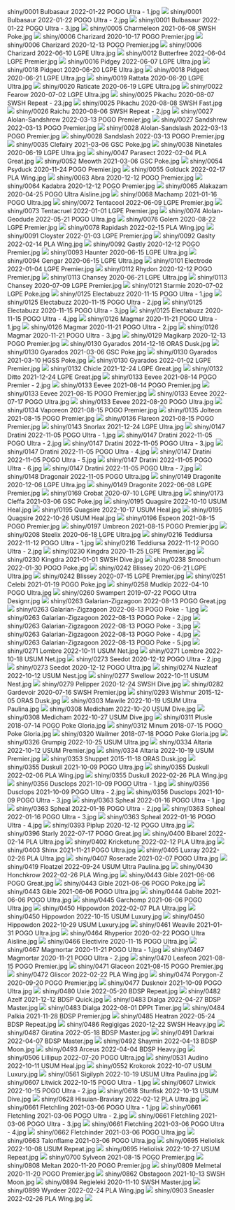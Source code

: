 shiny/0001 Bulbasaur 2022-01-22 POGO Ultra - 1.jpg
![](shiny/0001%20Bulbasaur%202022-01-22%20POGO%20Ultra%20-%201.jpg)
shiny/0001 Bulbasaur 2022-01-22 POGO Ultra - 2.jpg
![](shiny/0001%20Bulbasaur%202022-01-22%20POGO%20Ultra%20-%202.jpg)
shiny/0001 Bulbasaur 2022-01-22 POGO Ultra - 3.jpg
![](shiny/0001%20Bulbasaur%202022-01-22%20POGO%20Ultra%20-%203.jpg)
shiny/0005 Charmeleon 2021-06-08 SWSH Poke.jpg
![](shiny/0005%20Charmeleon%202021-06-08%20SWSH%20Poke.jpg)
shiny/0006 Charizard 2020-10-17 POGO Premier.jpg
![](shiny/0006%20Charizard%202020-10-17%20POGO%20Premier.jpg)
shiny/0006 Charizard 2020-12-13 POGO Premier.jpg
![](shiny/0006%20Charizard%202020-12-13%20POGO%20Premier.jpg)
shiny/0006 Charizard 2022-06-10 LGPE Ultra.jpg
![](shiny/0006%20Charizard%202022-06-10%20LGPE%20Ultra.jpg)
shiny/0012 Butterfree 2022-06-04 LGPE Premier.jpg
![](shiny/0012%20Butterfree%202022-06-04%20LGPE%20Premier.jpg)
shiny/0016 Pidgey 2022-06-07 LGPE Ultra.jpg
![](shiny/0016%20Pidgey%202022-06-07%20LGPE%20Ultra.jpg)
shiny/0018 Pidgeot 2020-06-20 LGPE Ultra.jpg
![](shiny/0018%20Pidgeot%202020-06-20%20LGPE%20Ultra.jpg)
shiny/0018 Pidgeot 2020-06-21 LGPE Ultra.jpg
![](shiny/0018%20Pidgeot%202020-06-21%20LGPE%20Ultra.jpg)
shiny/0019 Rattata 2020-06-20 LGPE Ultra.jpg
![](shiny/0019%20Rattata%202020-06-20%20LGPE%20Ultra.jpg)
shiny/0020 Raticate 2020-06-19 LGPE Ultra.jpg
![](shiny/0020%20Raticate%202020-06-19%20LGPE%20Ultra.jpg)
shiny/0022 Fearow 2020-07-02 LGPE Ultra.jpg
![](shiny/0022%20Fearow%202020-07-02%20LGPE%20Ultra.jpg)
shiny/0025 Pikachu 2020-08-07 SWSH Repeat - 23.jpg
![](shiny/0025%20Pikachu%202020-08-07%20SWSH%20Repeat%20-%2023.jpg)
shiny/0025 Pikachu 2020-08-08 SWSH Fast.jpg
![](shiny/0025%20Pikachu%202020-08-08%20SWSH%20Fast.jpg)
shiny/0026 Raichu 2020-08-06 SWSH Repeat - 2.jpg
![](shiny/0026%20Raichu%202020-08-06%20SWSH%20Repeat%20-%202.jpg)
shiny/0027 Alolan-Sandshrew 2022-03-13 POGO Premier.jpg
![](shiny/0027%20Alolan-Sandshrew%202022-03-13%20POGO%20Premier.jpg)
shiny/0027 Sandshrew 2022-03-13 POGO Premier.jpg
![](shiny/0027%20Sandshrew%202022-03-13%20POGO%20Premier.jpg)
shiny/0028 Alolan-Sandslash 2022-03-13 POGO Premier.jpg
![](shiny/0028%20Alolan-Sandslash%202022-03-13%20POGO%20Premier.jpg)
shiny/0028 Sandslash 2022-03-13 POGO Premier.jpg
![](shiny/0028%20Sandslash%202022-03-13%20POGO%20Premier.jpg)
shiny/0035 Clefairy 2021-03-06 GSC Poke.jpg
![](shiny/0035%20Clefairy%202021-03-06%20GSC%20Poke.jpg)
shiny/0038 Ninetales 2020-06-19 LGPE Ultra.jpg
![](shiny/0038%20Ninetales%202020-06-19%20LGPE%20Ultra.jpg)
shiny/0047 Parasect 2022-02-04 PLA Great.jpg
![](shiny/0047%20Parasect%202022-02-04%20PLA%20Great.jpg)
shiny/0052 Meowth 2021-03-06 GSC Poke.jpg
![](shiny/0052%20Meowth%202021-03-06%20GSC%20Poke.jpg)
shiny/0054 Psyduck 2020-11-24 POGO Premier.jpg
![](shiny/0054%20Psyduck%202020-11-24%20POGO%20Premier.jpg)
shiny/0055 Golduck 2022-02-17 PLA Wing.jpg
![](shiny/0055%20Golduck%202022-02-17%20PLA%20Wing.jpg)
shiny/0063 Abra 2020-12-12 POGO Premier.jpg
![](shiny/0063%20Abra%202020-12-12%20POGO%20Premier.jpg)
shiny/0064 Kadabra 2020-12-12 POGO Premier.jpg
![](shiny/0064%20Kadabra%202020-12-12%20POGO%20Premier.jpg)
shiny/0065 Alakazam 2020-04-25 POGO Ultra Aisline.jpg
![](shiny/0065%20Alakazam%202020-04-25%20POGO%20Ultra%20Aisline.jpg)
shiny/0068 Machamp 2021-01-16 POGO Ultra.jpg
![](shiny/0068%20Machamp%202021-01-16%20POGO%20Ultra.jpg)
shiny/0072 Tentacool 2022-06-09 LGPE Premier.jpg
![](shiny/0072%20Tentacool%202022-06-09%20LGPE%20Premier.jpg)
shiny/0073 Tentacruel 2022-01-01 LGPE Premier.jpg
![](shiny/0073%20Tentacruel%202022-01-01%20LGPE%20Premier.jpg)
shiny/0074 Alolan-Geodude 2022-05-21 POGO Ultra.jpg
![](shiny/0074%20Alolan-Geodude%202022-05-21%20POGO%20Ultra.jpg)
shiny/0076 Golem 2020-08-22 LGPE Premier.jpg
![](shiny/0076%20Golem%202020-08-22%20LGPE%20Premier.jpg)
shiny/0078 Rapidash 2022-02-15 PLA Wing.jpg
![](shiny/0078%20Rapidash%202022-02-15%20PLA%20Wing.jpg)
shiny/0091 Cloyster 2022-01-03 LGPE Premier.jpg
![](shiny/0091%20Cloyster%202022-01-03%20LGPE%20Premier.jpg)
shiny/0092 Gaslty 2022-02-14 PLA Wing.jpg
![](shiny/0092%20Gaslty%202022-02-14%20PLA%20Wing.jpg)
shiny/0092 Gastly 2020-12-12 POGO Premier.jpg
![](shiny/0092%20Gastly%202020-12-12%20POGO%20Premier.jpg)
shiny/0093 Haunter 2020-06-15 LGPE Ultra.jpg
![](shiny/0093%20Haunter%202020-06-15%20LGPE%20Ultra.jpg)
shiny/0094 Gengar 2020-06-15 LGPE Ultra.jpg
![](shiny/0094%20Gengar%202020-06-15%20LGPE%20Ultra.jpg)
shiny/0101 Electrode 2022-01-04 LGPE Premier.jpg
![](shiny/0101%20Electrode%202022-01-04%20LGPE%20Premier.jpg)
shiny/0112 Rhydon 2020-12-12 POGO Premier.jpg
![](shiny/0112%20Rhydon%202020-12-12%20POGO%20Premier.jpg)
shiny/0113 Chansey 2020-06-21 LGPE Ultra.jpg
![](shiny/0113%20Chansey%202020-06-21%20LGPE%20Ultra.jpg)
shiny/0113 Chansey 2020-07-09 LGPE Premier.jpg
![](shiny/0113%20Chansey%202020-07-09%20LGPE%20Premier.jpg)
shiny/0121 Starmie 2020-07-02 LGPE Poke.jpg
![](shiny/0121%20Starmie%202020-07-02%20LGPE%20Poke.jpg)
shiny/0125 Electabuzz 2020-11-15 POGO Ultra - 1.jpg
![](shiny/0125%20Electabuzz%202020-11-15%20POGO%20Ultra%20-%201.jpg)
shiny/0125 Electabuzz 2020-11-15 POGO Ultra - 2.jpg
![](shiny/0125%20Electabuzz%202020-11-15%20POGO%20Ultra%20-%202.jpg)
shiny/0125 Electabuzz 2020-11-15 POGO Ultra - 3.jpg
![](shiny/0125%20Electabuzz%202020-11-15%20POGO%20Ultra%20-%203.jpg)
shiny/0125 Electabuzz 2020-11-15 POGO Ultra - 4.jpg
![](shiny/0125%20Electabuzz%202020-11-15%20POGO%20Ultra%20-%204.jpg)
shiny/0126 Magmar 2020-11-21 POGO Ultra - 1.jpg
![](shiny/0126%20Magmar%202020-11-21%20POGO%20Ultra%20-%201.jpg)
shiny/0126 Magmar 2020-11-21 POGO Ultra - 2.jpg
![](shiny/0126%20Magmar%202020-11-21%20POGO%20Ultra%20-%202.jpg)
shiny/0126 Magmar 2020-11-21 POGO Ultra - 3.jpg
![](shiny/0126%20Magmar%202020-11-21%20POGO%20Ultra%20-%203.jpg)
shiny/0129 Magikarp 2020-12-13 POGO Premier.jpg
![](shiny/0129%20Magikarp%202020-12-13%20POGO%20Premier.jpg)
shiny/0130 Gyarados 2014-12-16 ORAS Dusk.jpg
![](shiny/0130%20Gyarados%202014-12-16%20ORAS%20Dusk.jpg)
shiny/0130 Gyarados 2021-03-06 GSC Poke.jpg
![](shiny/0130%20Gyarados%202021-03-06%20GSC%20Poke.jpg)
shiny/0130 Gyarados 2021-03-10 HGSS Poke.jpg
![](shiny/0130%20Gyarados%202021-03-10%20HGSS%20Poke.jpg)
shiny/0130 Gyarados 2022-01-02 LGPE Premier.jpg
![](shiny/0130%20Gyarados%202022-01-02%20LGPE%20Premier.jpg)
shiny/0132 Chicle 2021-12-24 LGPE Great.jpg
![](shiny/0132%20Chicle%202021-12-24%20LGPE%20Great.jpg)
shiny/0132 Ditto 2021-12-24 LGPE Great.jpg
![](shiny/0132%20Ditto%202021-12-24%20LGPE%20Great.jpg)
shiny/0133 Eevee 2021-08-14 POGO Premier - 2.jpg
![](shiny/0133%20Eevee%202021-08-14%20POGO%20Premier%20-%202.jpg)
shiny/0133 Eevee 2021-08-14 POGO Premier.jpg
![](shiny/0133%20Eevee%202021-08-14%20POGO%20Premier.jpg)
shiny/0133 Eevee 2021-08-15 POGO Premier.jpg
![](shiny/0133%20Eevee%202021-08-15%20POGO%20Premier.jpg)
shiny/0133 Eevee 2022-07-17 POGO Ultra.jpg
![](shiny/0133%20Eevee%202022-07-17%20POGO%20Ultra.jpg)
shiny/0133 Eevee 2022-08-20 POGO Ultra.jpg
![](shiny/0133%20Eevee%202022-08-20%20POGO%20Ultra.jpg)
shiny/0134 Vaporeon 2021-08-15 POGO Premier.jpg
![](shiny/0134%20Vaporeon%202021-08-15%20POGO%20Premier.jpg)
shiny/0135 Jolteon 2021-08-15 POGO Premier.jpg
![](shiny/0135%20Jolteon%202021-08-15%20POGO%20Premier.jpg)
shiny/0136 Flareon 2021-08-15 POGO Premier.jpg
![](shiny/0136%20Flareon%202021-08-15%20POGO%20Premier.jpg)
shiny/0143 Snorlax 2021-12-24 LGPE Ultra.jpg
![](shiny/0143%20Snorlax%202021-12-24%20LGPE%20Ultra.jpg)
shiny/0147 Dratini 2022-11-05 POGO Ultra - 1.jpg
![](shiny/0147%20Dratini%202022-11-05%20POGO%20Ultra%20-%201.jpg)
shiny/0147 Dratini 2022-11-05 POGO Ultra - 2.jpg
![](shiny/0147%20Dratini%202022-11-05%20POGO%20Ultra%20-%202.jpg)
shiny/0147 Dratini 2022-11-05 POGO Ultra - 3.jpg
![](shiny/0147%20Dratini%202022-11-05%20POGO%20Ultra%20-%203.jpg)
shiny/0147 Dratini 2022-11-05 POGO Ultra - 4.jpg
![](shiny/0147%20Dratini%202022-11-05%20POGO%20Ultra%20-%204.jpg)
shiny/0147 Dratini 2022-11-05 POGO Ultra - 5.jpg
![](shiny/0147%20Dratini%202022-11-05%20POGO%20Ultra%20-%205.jpg)
shiny/0147 Dratini 2022-11-05 POGO Ultra - 6.jpg
![](shiny/0147%20Dratini%202022-11-05%20POGO%20Ultra%20-%206.jpg)
shiny/0147 Dratini 2022-11-05 POGO Ultra - 7.jpg
![](shiny/0147%20Dratini%202022-11-05%20POGO%20Ultra%20-%207.jpg)
shiny/0148 Dragonair 2022-11-05 POGO Ultra.jpg
![](shiny/0148%20Dragonair%202022-11-05%20POGO%20Ultra.jpg)
shiny/0149 Dragonite 2020-12-06 LGPE Ultra.jpg
![](shiny/0149%20Dragonite%202020-12-06%20LGPE%20Ultra.jpg)
shiny/0149 Dragonite 2022-06-08 LGPE Premier.jpg
![](shiny/0149%20Dragonite%202022-06-08%20LGPE%20Premier.jpg)
shiny/0169 Crobat 2020-07-10 LGPE Ultra.jpg
![](shiny/0169%20Crobat%202020-07-10%20LGPE%20Ultra.jpg)
shiny/0173 Cleffa 2021-03-06 GSC Poke.jpg
![](shiny/0173%20Cleffa%202021-03-06%20GSC%20Poke.jpg)
shiny/0195 Quagsire 2022-10-10 USUM Heal.jpg
![](shiny/0195%20Quagsire%202022-10-10%20USUM%20Heal.jpg)
shiny/0195 Quagsire 2022-10-17 USUM Heal.jpg
![](shiny/0195%20Quagsire%202022-10-17%20USUM%20Heal.jpg)
shiny/0195 Quagsire 2022-10-26 USUM Heal.jpg
![](shiny/0195%20Quagsire%202022-10-26%20USUM%20Heal.jpg)
shiny/0196 Espeon 2021-08-15 POGO Premier.jpg
![](shiny/0196%20Espeon%202021-08-15%20POGO%20Premier.jpg)
shiny/0197 Umbreon 2021-08-15 POGO Premier.jpg
![](shiny/0197%20Umbreon%202021-08-15%20POGO%20Premier.jpg)
shiny/0208 Steelix 2020-06-18 LGPE Ultra.jpg
![](shiny/0208%20Steelix%202020-06-18%20LGPE%20Ultra.jpg)
shiny/0216 Teddiursa 2022-11-12 POGO Ultra - 1.jpg
![](shiny/0216%20Teddiursa%202022-11-12%20POGO%20Ultra%20-%201.jpg)
shiny/0216 Teddiursa 2022-11-12 POGO Ultra - 2.jpg
![](shiny/0216%20Teddiursa%202022-11-12%20POGO%20Ultra%20-%202.jpg)
shiny/0230 Kingdra 2020-11-25 LGPE Premier.jpg
![](shiny/0230%20Kingdra%202020-11-25%20LGPE%20Premier.jpg)
shiny/0230 Kingdra 2021-01-01 SWSH Dive.jpg
![](shiny/0230%20Kingdra%202021-01-01%20SWSH%20Dive.jpg)
shiny/0238 Smoochum 2022-01-30 POGO Poke.jpg
![](shiny/0238%20Smoochum%202022-01-30%20POGO%20Poke.jpg)
shiny/0242 Blissey 2020-06-21 LGPE Ultra.jpg
![](shiny/0242%20Blissey%202020-06-21%20LGPE%20Ultra.jpg)
shiny/0242 Blissey 2020-07-15 LGPE Premier.jpg
![](shiny/0242%20Blissey%202020-07-15%20LGPE%20Premier.jpg)
shiny/0251 Celebi 2021-01-19 POGO Poke.jpg
![](shiny/0251%20Celebi%202021-01-19%20POGO%20Poke.jpg)
shiny/0258 Mudkip 2022-04-10 POGO Ultra.jpg
![](shiny/0258%20Mudkip%202022-04-10%20POGO%20Ultra.jpg)
shiny/0260 Swampert 2019-07-22 POGO Ultra Designr.jpg
![](shiny/0260%20Swampert%202019-07-22%20POGO%20Ultra%20Designr.jpg)
shiny/0263 Galarian-Zigzagoon 2022-08-13 POGO Great.jpg
![](shiny/0263%20Galarian-Zigzagoon%202022-08-13%20POGO%20Great.jpg)
shiny/0263 Galarian-Zigzagoon 2022-08-13 POGO Poke - 1.jpg
![](shiny/0263%20Galarian-Zigzagoon%202022-08-13%20POGO%20Poke%20-%201.jpg)
shiny/0263 Galarian-Zigzagoon 2022-08-13 POGO Poke - 2.jpg
![](shiny/0263%20Galarian-Zigzagoon%202022-08-13%20POGO%20Poke%20-%202.jpg)
shiny/0263 Galarian-Zigzagoon 2022-08-13 POGO Poke - 3.jpg
![](shiny/0263%20Galarian-Zigzagoon%202022-08-13%20POGO%20Poke%20-%203.jpg)
shiny/0263 Galarian-Zigzagoon 2022-08-13 POGO Poke - 4.jpg
![](shiny/0263%20Galarian-Zigzagoon%202022-08-13%20POGO%20Poke%20-%204.jpg)
shiny/0263 Galarian-Zigzagoon 2022-08-13 POGO Poke - 5.jpg
![](shiny/0263%20Galarian-Zigzagoon%202022-08-13%20POGO%20Poke%20-%205.jpg)
shiny/0271 Lombre 2022-10-11 USUM Net.jpg
![](shiny/0271%20Lombre%202022-10-11%20USUM%20Net.jpg)
shiny/0271 Lombre 2022-10-18 USUM Net.jpg
![](shiny/0271%20Lombre%202022-10-18%20USUM%20Net.jpg)
shiny/0273 Seedot 2020-12-12 POGO Ultra - 2.jpg
![](shiny/0273%20Seedot%202020-12-12%20POGO%20Ultra%20-%202.jpg)
shiny/0273 Seedot 2020-12-12 POGO Ultra.jpg
![](shiny/0273%20Seedot%202020-12-12%20POGO%20Ultra.jpg)
shiny/0274 Nuzleaf 2022-10-12 USUM Nest.jpg
![](shiny/0274%20Nuzleaf%202022-10-12%20USUM%20Nest.jpg)
shiny/0277 Swellow 2022-10-11 USUM Nest.jpg
![](shiny/0277%20Swellow%202022-10-11%20USUM%20Nest.jpg)
shiny/0279 Pelipper 2020-12-24 SWSH Dive.jpg
![](shiny/0279%20Pelipper%202020-12-24%20SWSH%20Dive.jpg)
shiny/0282 Gardevoir 2020-07-16 SWSH Premier.jpg
![](shiny/0282%20Gardevoir%202020-07-16%20SWSH%20Premier.jpg)
shiny/0293 Wishmur 2015-12-05 ORAS Dusk.jpg
![](shiny/0293%20Wishmur%202015-12-05%20ORAS%20Dusk.jpg)
shiny/0303 Mawile 2022-10-19 USUM Ultra Paulina.jpg
![](shiny/0303%20Mawile%202022-10-19%20USUM%20Ultra%20Paulina.jpg)
shiny/0308 Medicham 2022-10-20 USUM Dive.jpg
![](shiny/0308%20Medicham%202022-10-20%20USUM%20Dive.jpg)
shiny/0308 Medicham 2022-10-27 USUM Dive.jpg
![](shiny/0308%20Medicham%202022-10-27%20USUM%20Dive.jpg)
shiny/0311 Plusle 2018-07-14 POGO Poke Gloria.jpg
![](shiny/0311%20Plusle%202018-07-14%20POGO%20Poke%20Gloria.jpg)
shiny/0312 Minum 2018-07-15 POGO Poke Gloria.jpg
![](shiny/0312%20Minum%202018-07-15%20POGO%20Poke%20Gloria.jpg)
shiny/0320 Wailmer 2018-07-18 POGO Poke Gloria.jpg
![](shiny/0320%20Wailmer%202018-07-18%20POGO%20Poke%20Gloria.jpg)
shiny/0326 Grumpig 2022-10-25 USUM Ultra.jpg
![](shiny/0326%20Grumpig%202022-10-25%20USUM%20Ultra.jpg)
shiny/0334 Altaria 2022-10-12 USUM Premier.jpg
![](shiny/0334%20Altaria%202022-10-12%20USUM%20Premier.jpg)
shiny/0334 Altaria 2022-10-19 USUM Premier.jpg
![](shiny/0334%20Altaria%202022-10-19%20USUM%20Premier.jpg)
shiny/0353 Shuppet 2015-11-18 ORAS Dusk.jpg
![](shiny/0353%20Shuppet%202015-11-18%20ORAS%20Dusk.jpg)
shiny/0355 Duskull 2021-10-09 POGO Ultra.jpg
![](shiny/0355%20Duskull%202021-10-09%20POGO%20Ultra.jpg)
shiny/0355 Duskull 2022-02-06 PLA Wing.jpg
![](shiny/0355%20Duskull%202022-02-06%20PLA%20Wing.jpg)
shiny/0355 Duskull 2022-02-26 PLA Wing.jpg
![](shiny/0355%20Duskull%202022-02-26%20PLA%20Wing.jpg)
shiny/0356 Dusclops 2021-10-09 POGO Ultra - 1.jpg
![](shiny/0356%20Dusclops%202021-10-09%20POGO%20Ultra%20-%201.jpg)
shiny/0356 Dusclops 2021-10-09 POGO Ultra - 2.jpg
![](shiny/0356%20Dusclops%202021-10-09%20POGO%20Ultra%20-%202.jpg)
shiny/0356 Dusclops 2021-10-09 POGO Ultra - 3.jpg
![](shiny/0356%20Dusclops%202021-10-09%20POGO%20Ultra%20-%203.jpg)
shiny/0363 Spheal 2022-01-16 POGO Ultra - 1.jpg
![](shiny/0363%20Spheal%202022-01-16%20POGO%20Ultra%20-%201.jpg)
shiny/0363 Spheal 2022-01-16 POGO Ultra - 2.jpg
![](shiny/0363%20Spheal%202022-01-16%20POGO%20Ultra%20-%202.jpg)
shiny/0363 Spheal 2022-01-16 POGO Ultra - 3.jpg
![](shiny/0363%20Spheal%202022-01-16%20POGO%20Ultra%20-%203.jpg)
shiny/0363 Spheal 2022-01-16 POGO Ultra - 4.jpg
![](shiny/0363%20Spheal%202022-01-16%20POGO%20Ultra%20-%204.jpg)
shiny/0393 Piplup 2020-12-12 POGO Ultra.jpg
![](shiny/0393%20Piplup%202020-12-12%20POGO%20Ultra.jpg)
shiny/0396 Starly 2022-07-17 POGO Great.jpg
![](shiny/0396%20Starly%202022-07-17%20POGO%20Great.jpg)
shiny/0400 Bibarel 2022-02-14 PLA Ultra.jpg
![](shiny/0400%20Bibarel%202022-02-14%20PLA%20Ultra.jpg)
shiny/0402 Kricketune 2022-02-12 PLA Ultra.jpg
![](shiny/0402%20Kricketune%202022-02-12%20PLA%20Ultra.jpg)
shiny/0403 Shinx 2021-11-21 POGO Ultra.jpg
![](shiny/0403%20Shinx%202021-11-21%20POGO%20Ultra.jpg)
shiny/0405 Luxray 2022-02-26 PLA Ultra.jpg
![](shiny/0405%20Luxray%202022-02-26%20PLA%20Ultra.jpg)
shiny/0407 Roserade 2021-02-07 POGO Ultra.jpg
![](shiny/0407%20Roserade%202021-02-07%20POGO%20Ultra.jpg)
shiny/0419 Floatzel 2022-09-24 USUM Ultra Paulina.jpg
![](shiny/0419%20Floatzel%202022-09-24%20USUM%20Ultra%20Paulina.jpg)
shiny/0430 Honchkrow 2022-02-26 PLA Wing.jpg
![](shiny/0430%20Honchkrow%202022-02-26%20PLA%20Wing.jpg)
shiny/0443 Gible 2021-06-06 POGO Great.jpg
![](shiny/0443%20Gible%202021-06-06%20POGO%20Great.jpg)
shiny/0443 Gible 2021-06-06 POGO Poke.jpg
![](shiny/0443%20Gible%202021-06-06%20POGO%20Poke.jpg)
shiny/0443 Gible 2021-06-06 POGO Ultra.jpg
![](shiny/0443%20Gible%202021-06-06%20POGO%20Ultra.jpg)
shiny/0444 Gabite 2021-06-06 POGO Ultra.jpg
![](shiny/0444%20Gabite%202021-06-06%20POGO%20Ultra.jpg)
shiny/0445 Garchomp 2021-06-06 POGO Ultra.jpg
![](shiny/0445%20Garchomp%202021-06-06%20POGO%20Ultra.jpg)
shiny/0450 Hippowdon 2022-02-07 PLA Ultra.jpg
![](shiny/0450%20Hippowdon%202022-02-07%20PLA%20Ultra.jpg)
shiny/0450 Hippowdon 2022-10-15 USUM Luxury.jpg
![](shiny/0450%20Hippowdon%202022-10-15%20USUM%20Luxury.jpg)
shiny/0450 Hippowdon 2022-10-29 USUM Luxury.jpg
![](shiny/0450%20Hippowdon%202022-10-29%20USUM%20Luxury.jpg)
shiny/0461 Weavile 2021-01-31 POGO Ultra.jpg
![](shiny/0461%20Weavile%202021-01-31%20POGO%20Ultra.jpg)
shiny/0464 Rhyperior 2020-02-22 POGO Ultra Aisline.jpg
![](shiny/0464%20Rhyperior%202020-02-22%20POGO%20Ultra%20Aisline.jpg)
shiny/0466 Electivire 2020-11-15 POGO Ultra.jpg
![](shiny/0466%20Electivire%202020-11-15%20POGO%20Ultra.jpg)
shiny/0467 Magmortar 2020-11-21 POGO Ultra - 1.jpg
![](shiny/0467%20Magmortar%202020-11-21%20POGO%20Ultra%20-%201.jpg)
shiny/0467 Magmortar 2020-11-21 POGO Ultra - 2.jpg
![](shiny/0467%20Magmortar%202020-11-21%20POGO%20Ultra%20-%202.jpg)
shiny/0470 Leafeon 2021-08-15 POGO Premier.jpg
![](shiny/0470%20Leafeon%202021-08-15%20POGO%20Premier.jpg)
shiny/0471 Glaceon 2021-08-15 POGO Premier.jpg
![](shiny/0471%20Glaceon%202021-08-15%20POGO%20Premier.jpg)
shiny/0472 Gliscor 2022-02-22 PLA Wing.jpg
![](shiny/0472%20Gliscor%202022-02-22%20PLA%20Wing.jpg)
shiny/0474 Porygon-Z 2020-09-20 POGO Premier.jpg
![](shiny/0474%20Porygon-Z%202020-09-20%20POGO%20Premier.jpg)
shiny/0477 Dusknoir 2021-10-09 POGO Ultra.jpg
![](shiny/0477%20Dusknoir%202021-10-09%20POGO%20Ultra.jpg)
shiny/0480 Uxie 2022-05-20 BDSP Repeat.jpg
![](shiny/0480%20Uxie%202022-05-20%20BDSP%20Repeat.jpg)
shiny/0482 Azelf 2021-12-12 BDSP Quick.jpg
![](shiny/0482%20Azelf%202021-12-12%20BDSP%20Quick.jpg)
shiny/0483 Dialga 2022-04-27 BDSP Master.jpg
![](shiny/0483%20Dialga%202022-04-27%20BDSP%20Master.jpg)
shiny/0483 Dialga 2022-08-01 DPPt Timer.jpg
![](shiny/0483%20Dialga%202022-08-01%20DPPt%20Timer.jpg)
shiny/0484 Palkia 2021-11-28 BDSP Premier.jpg
![](shiny/0484%20Palkia%202021-11-28%20BDSP%20Premier.jpg)
shiny/0485 Heatran 2022-05-24 BDSP Repeat.jpg
![](shiny/0485%20Heatran%202022-05-24%20BDSP%20Repeat.jpg)
shiny/0486 Regigigas 2020-12-22 SWSH Heavy.jpg
![](shiny/0486%20Regigigas%202020-12-22%20SWSH%20Heavy.jpg)
shiny/0487 Giratina 2022-05-18 BDSP Master.jpg
![](shiny/0487%20Giratina%202022-05-18%20BDSP%20Master.jpg)
shiny/0491 Darkrai 2022-04-07 BDSP Master.jpg
![](shiny/0491%20Darkrai%202022-04-07%20BDSP%20Master.jpg)
shiny/0492 Shaymin 2022-04-13 BDSP Moon.jpg
![](shiny/0492%20Shaymin%202022-04-13%20BDSP%20Moon.jpg)
shiny/0493 Arceus 2022-04-04 BDSP Heavy.jpg
![](shiny/0493%20Arceus%202022-04-04%20BDSP%20Heavy.jpg)
shiny/0506 Lillipup 2022-07-20 POGO Ultra.jpg
![](shiny/0506%20Lillipup%202022-07-20%20POGO%20Ultra.jpg)
shiny/0531 Audino 2022-10-11 USUM Heal.jpg
![](shiny/0531%20Audino%202022-10-11%20USUM%20Heal.jpg)
shiny/0552 Krokorok 2022-10-07 USUM Luxury.jpg
![](shiny/0552%20Krokorok%202022-10-07%20USUM%20Luxury.jpg)
shiny/0561 Sigilyph 2022-10-19 USUM Ultra Paulina.jpg
![](shiny/0561%20Sigilyph%202022-10-19%20USUM%20Ultra%20Paulina.jpg)
shiny/0607 Litwick 2022-10-15 POGO Ultra - 1.jpg
![](shiny/0607%20Litwick%202022-10-15%20POGO%20Ultra%20-%201.jpg)
shiny/0607 Litwick 2022-10-15 POGO Ultra - 2.jpg
![](shiny/0607%20Litwick%202022-10-15%20POGO%20Ultra%20-%202.jpg)
shiny/0618 Stunfisk 2022-10-13 USUM Dive.jpg
![](shiny/0618%20Stunfisk%202022-10-13%20USUM%20Dive.jpg)
shiny/0628 Hisuian-Braviary 2022-02-12 PLA Ultra.jpg
![](shiny/0628%20Hisuian-Braviary%202022-02-12%20PLA%20Ultra.jpg)
shiny/0661 Fletchling 2021-03-06 POGO Ultra - 1.jpg
![](shiny/0661%20Fletchling%202021-03-06%20POGO%20Ultra%20-%201.jpg)
shiny/0661 Fletchling 2021-03-06 POGO Ultra - 2.jpg
![](shiny/0661%20Fletchling%202021-03-06%20POGO%20Ultra%20-%202.jpg)
shiny/0661 Fletchling 2021-03-06 POGO Ultra - 3.jpg
![](shiny/0661%20Fletchling%202021-03-06%20POGO%20Ultra%20-%203.jpg)
shiny/0661 Fletchling 2021-03-06 POGO Ultra - 4.jpg
![](shiny/0661%20Fletchling%202021-03-06%20POGO%20Ultra%20-%204.jpg)
shiny/0662 Fletchinder 2021-03-06 POGO Ultra.jpg
![](shiny/0662%20Fletchinder%202021-03-06%20POGO%20Ultra.jpg)
shiny/0663 Talonflame 2021-03-06 POGO Ultra.jpg
![](shiny/0663%20Talonflame%202021-03-06%20POGO%20Ultra.jpg)
shiny/0695 Heliolisk 2022-10-08 USUM Repeat.jpg
![](shiny/0695%20Heliolisk%202022-10-08%20USUM%20Repeat.jpg)
shiny/0695 Heliolisk 2022-10-27 USUM Repeat.jpg
![](shiny/0695%20Heliolisk%202022-10-27%20USUM%20Repeat.jpg)
shiny/0700 Sylveon 2021-08-15 POGO Premier.jpg
![](shiny/0700%20Sylveon%202021-08-15%20POGO%20Premier.jpg)
shiny/0808 Meltan 2020-11-20 POGO Premier.jpg
![](shiny/0808%20Meltan%202020-11-20%20POGO%20Premier.jpg)
shiny/0809 Melmetal 2020-11-20 POGO Premier.jpg
![](shiny/0809%20Melmetal%202020-11-20%20POGO%20Premier.jpg)
shiny/0862 Obstagoon 2021-10-13 SWSH Moon.jpg
![](shiny/0862%20Obstagoon%202021-10-13%20SWSH%20Moon.jpg)
shiny/0894 Regieleki 2020-11-10 SWSH Master.jpg
![](shiny/0894%20Regieleki%202020-11-10%20SWSH%20Master.jpg)
shiny/0899 Wyrdeer 2022-02-24 PLA Wing.jpg
![](shiny/0899%20Wyrdeer%202022-02-24%20PLA%20Wing.jpg)
shiny/0903 Sneasler 2022-02-26 PLA Wing.jpg
![](shiny/0903%20Sneasler%202022-02-26%20PLA%20Wing.jpg)
